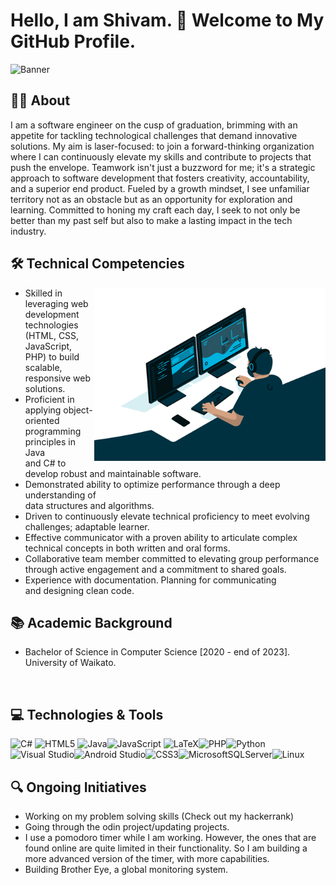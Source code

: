 <h1>Hello, I am Shivam. 👋 Welcome to My GitHub Profile. </h1>

![Banner](https://github.com/Zhredder/Zhredder/blob/main/banner.gif)

<h2> 🙋‍♂️ About</h2>

<p>I am a software engineer on the cusp of graduation, brimming with an appetite for tackling technological challenges that demand innovative solutions. My aim is laser-focused: to join a forward-thinking organization where I can continuously elevate my skills and contribute to projects that push the envelope. Teamwork isn't just a buzzword for me; it's a strategic approach to software development that fosters creativity, accountability, and a superior end product. Fueled by a growth mindset, I see unfamiliar territory not as an obstacle but as an opportunity for exploration and learning. Committed to honing my craft each day, I seek to not only be better than my past self but also to make a lasting impact in the tech industry.</p>

 <h2> 🛠 Technical Competencies </h2> <img width="370px" align="right" src="https://github.com/Zhredder/Zhredder/blob/main/Animation.gif">

 -  Skilled in leveraging web development technologies (HTML, CSS, JavaScript, <br>PHP) to build scalable, responsive web solutions.
 -   Proficient in applying object-oriented programming principles in Java <br>and C# to develop robust and maintainable software.  
-  Demonstrated ability to optimize performance through a deep understanding of <br> data structures and algorithms.
-    Driven to continuously elevate technical proficiency to meet evolving <br> challenges; adaptable learner.
 -  Effective communicator with a proven ability to articulate complex  <br>technical concepts in both written and oral forms.
  -  Collaborative team member committed to elevating group performance<br> through active engagement and a commitment to shared goals.
  -  Experience with documentation. Planning for communicating <br> and designing clean code. 
 

<h2>📚 Academic Background</h2>

- Bachelor of Science in Computer Science [2020 - end of 2023]. University of Waikato.

  <br>


<h2>💻 Technologies & Tools</h2>

![C#](https://img.shields.io/badge/c%23-%23239120.svg?style=for-the-badge&logo=c-sharp&logoColor=white) ![HTML5](https://img.shields.io/badge/html5-%23E34F26.svg?style=for-the-badge&logo=html5&logoColor=white) ![Java](https://img.shields.io/badge/java-%23ED8B00.svg?style=for-the-badge&logo=openjdk&logoColor=white)![JavaScript](https://img.shields.io/badge/javascript-%23323330.svg?style=for-the-badge&logo=javascript&logoColor=%23F7DF1E) ![LaTeX](https://img.shields.io/badge/latex-%23008080.svg?style=for-the-badge&logo=latex&logoColor=white)![PHP](https://img.shields.io/badge/php-%23777BB4.svg?style=for-the-badge&logo=php&logoColor=white)![Python](https://img.shields.io/badge/python-3670A0?style=for-the-badge&logo=python&logoColor=ffdd54)![Visual Studio](https://img.shields.io/badge/Visual%20Studio-5C2D91.svg?style=for-the-badge&logo=visual-studio&logoColor=white)![Android Studio](https://img.shields.io/badge/Android%20Studio-3DDC84.svg?style=for-the-badge&logo=android-studio&logoColor=white)![CSS3](https://img.shields.io/badge/css3-%231572B6.svg?style=for-the-badge&logo=css3&logoColor=white)![MicrosoftSQLServer](https://img.shields.io/badge/Microsoft%20SQL%20Server-CC2927?style=for-the-badge&logo=microsoft%20sql%20server&logoColor=white)![Linux](https://img.shields.io/badge/Linux-FCC624?style=for-the-badge&logo=linux&logoColor=black)


<h2>🔍 Ongoing Initiatives</h2>

- Working on my problem solving skills (Check out my hackerrank)
- Going through the odin project/updating projects. 
- I use a pomodoro timer while I am working. However, the ones that are found online are quite limited in their functionality. So I am building a more advanced version of the timer, with more capabilities.
- Building Brother Eye, a global monitoring system.

  










